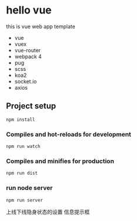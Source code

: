 # hello vue
this is vue web app template
* vue
* vuex
* vue-router
* webpack 4
* pug
* scss
* koa2
* socket.io
* axios


## Project setup
```
npm install
```

### Compiles and hot-reloads for development
```
npm run watch
```

### Compiles and minifies for production
```
npm run dist
```

### run node server
```
npm run server
```

<!-- 限制输入字符的长度 -->
上线下线隐身状态的设置
信息提示框